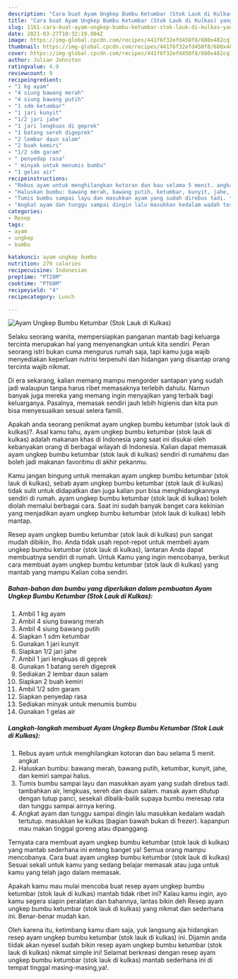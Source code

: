 ```yaml
---
description: "Cara buat Ayam Ungkep Bumbu Ketumbar (Stok Lauk di Kulkas) yang enak dan Mudah Dibuat"
title: "Cara buat Ayam Ungkep Bumbu Ketumbar (Stok Lauk di Kulkas) yang enak dan Mudah Dibuat"
slug: 1161-cara-buat-ayam-ungkep-bumbu-ketumbar-stok-lauk-di-kulkas-yang-enak-dan-mudah-dibuat
date: 2021-03-27T10:32:19.904Z
image: https://img-global.cpcdn.com/recipes/441f6f32efd450f8/680x482cq70/ayam-ungkep-bumbu-ketumbar-stok-lauk-di-kulkas-foto-resep-utama.jpg
thumbnail: https://img-global.cpcdn.com/recipes/441f6f32efd450f8/680x482cq70/ayam-ungkep-bumbu-ketumbar-stok-lauk-di-kulkas-foto-resep-utama.jpg
cover: https://img-global.cpcdn.com/recipes/441f6f32efd450f8/680x482cq70/ayam-ungkep-bumbu-ketumbar-stok-lauk-di-kulkas-foto-resep-utama.jpg
author: Julian Johnston
ratingvalue: 4.9
reviewcount: 9
recipeingredient:
- "1 kg ayam"
- "4 siung bawang merah"
- "4 siung bawang putih"
- "1 sdm ketumbar"
- "1 jari kunyit"
- "1/2 jari jahe"
- "1 jari lengkuas di geprek"
- "1 batang sereh digeprek"
- "2 lembar daun salam"
- "2 buah kemiri"
- "1/2 sdm garam"
- " penyedap rasa"
- " minyak untuk menumis bumbu"
- "1 gelas air"
recipeinstructions:
- "Rebus ayam untuk menghilangkan kotoran dan bau selama 5 menit. angkat"
- "Haluskan bumbu: bawang merah, bawang putih, ketumbar, kunyit, jahe, dan kemiri sampai halus."
- "Tumis bumbu sampai layu dan masukkan ayam yang sudah direbus tadi. tambahkan air, lengkuas, sereh dan daun salam. masak ayam ditutup dengan tutup panci, sesekali dibalik-balik supaya bumbu meresap rata dan tunggu sampai airnya kering."
- "Angkat ayam dan tunggu sampai dingin lalu masukkan kedalam wadah tertutup. masukkan ke kulkas (bagian bawah bukan di frezer). kapanpun mau makan tinggal goreng atau dipanggang."
categories:
- Resep
tags:
- ayam
- ungkep
- bumbu

katakunci: ayam ungkep bumbu 
nutrition: 279 calories
recipecuisine: Indonesian
preptime: "PT28M"
cooktime: "PT60M"
recipeyield: "4"
recipecategory: Lunch

---
```



![Ayam Ungkep Bumbu Ketumbar (Stok Lauk di Kulkas)](https://img-global.cpcdn.com/recipes/441f6f32efd450f8/680x482cq70/ayam-ungkep-bumbu-ketumbar-stok-lauk-di-kulkas-foto-resep-utama.jpg)

Selaku seorang wanita, mempersiapkan panganan mantab bagi keluarga tercinta merupakan hal yang menyenangkan untuk kita sendiri. Peran seorang istri bukan cuma mengurus rumah saja, tapi kamu juga wajib menyediakan keperluan nutrisi terpenuhi dan hidangan yang disantap orang tercinta wajib nikmat.

Di era  sekarang, kalian memang mampu mengorder santapan yang sudah jadi walaupun tanpa harus ribet memasaknya terlebih dahulu. Namun banyak juga mereka yang memang ingin menyajikan yang terbaik bagi keluarganya. Pasalnya, memasak sendiri jauh lebih higienis dan kita pun bisa menyesuaikan sesuai selera famili. 



Apakah anda seorang penikmat ayam ungkep bumbu ketumbar (stok lauk di kulkas)?. Asal kamu tahu, ayam ungkep bumbu ketumbar (stok lauk di kulkas) adalah makanan khas di Indonesia yang saat ini disukai oleh kebanyakan orang di berbagai wilayah di Indonesia. Kalian dapat memasak ayam ungkep bumbu ketumbar (stok lauk di kulkas) sendiri di rumahmu dan boleh jadi makanan favoritmu di akhir pekanmu.

Kamu jangan bingung untuk memakan ayam ungkep bumbu ketumbar (stok lauk di kulkas), sebab ayam ungkep bumbu ketumbar (stok lauk di kulkas) tidak sulit untuk didapatkan dan juga kalian pun bisa menghidangkannya sendiri di rumah. ayam ungkep bumbu ketumbar (stok lauk di kulkas) boleh diolah memalui berbagai cara. Saat ini sudah banyak banget cara kekinian yang menjadikan ayam ungkep bumbu ketumbar (stok lauk di kulkas) lebih mantap.

Resep ayam ungkep bumbu ketumbar (stok lauk di kulkas) pun sangat mudah dibikin, lho. Anda tidak usah repot-repot untuk membeli ayam ungkep bumbu ketumbar (stok lauk di kulkas), lantaran Anda dapat membuatnya sendiri di rumah. Untuk Kamu yang ingin mencobanya, berikut cara membuat ayam ungkep bumbu ketumbar (stok lauk di kulkas) yang mantab yang mampu Kalian coba sendiri.

<!--inarticleads1-->

##### Bahan-bahan dan bumbu yang diperlukan dalam pembuatan Ayam Ungkep Bumbu Ketumbar (Stok Lauk di Kulkas):

1. Ambil 1 kg ayam
1. Ambil 4 siung bawang merah
1. Ambil 4 siung bawang putih
1. Siapkan 1 sdm ketumbar
1. Gunakan 1 jari kunyit
1. Siapkan 1/2 jari jahe
1. Ambil 1 jari lengkuas di geprek
1. Gunakan 1 batang sereh digeprek
1. Sediakan 2 lembar daun salam
1. Siapkan 2 buah kemiri
1. Ambil 1/2 sdm garam
1. Siapkan  penyedap rasa
1. Sediakan  minyak untuk menumis bumbu
1. Gunakan 1 gelas air




<!--inarticleads2-->

##### Langkah-langkah membuat Ayam Ungkep Bumbu Ketumbar (Stok Lauk di Kulkas):

1. Rebus ayam untuk menghilangkan kotoran dan bau selama 5 menit. angkat
1. Haluskan bumbu: bawang merah, bawang putih, ketumbar, kunyit, jahe, dan kemiri sampai halus.
1. Tumis bumbu sampai layu dan masukkan ayam yang sudah direbus tadi. tambahkan air, lengkuas, sereh dan daun salam. masak ayam ditutup dengan tutup panci, sesekali dibalik-balik supaya bumbu meresap rata dan tunggu sampai airnya kering.
1. Angkat ayam dan tunggu sampai dingin lalu masukkan kedalam wadah tertutup. masukkan ke kulkas (bagian bawah bukan di frezer). kapanpun mau makan tinggal goreng atau dipanggang.




Ternyata cara membuat ayam ungkep bumbu ketumbar (stok lauk di kulkas) yang mantab sederhana ini enteng banget ya! Semua orang mampu mencobanya. Cara buat ayam ungkep bumbu ketumbar (stok lauk di kulkas) Sesuai sekali untuk kamu yang sedang belajar memasak atau juga untuk kamu yang telah jago dalam memasak.

Apakah kamu mau mulai mencoba buat resep ayam ungkep bumbu ketumbar (stok lauk di kulkas) mantab tidak ribet ini? Kalau kamu ingin, ayo kamu segera siapin peralatan dan bahannya, lantas bikin deh Resep ayam ungkep bumbu ketumbar (stok lauk di kulkas) yang nikmat dan sederhana ini. Benar-benar mudah kan. 

Oleh karena itu, ketimbang kamu diam saja, yuk langsung aja hidangkan resep ayam ungkep bumbu ketumbar (stok lauk di kulkas) ini. Dijamin anda tiidak akan nyesel sudah bikin resep ayam ungkep bumbu ketumbar (stok lauk di kulkas) nikmat simple ini! Selamat berkreasi dengan resep ayam ungkep bumbu ketumbar (stok lauk di kulkas) mantab sederhana ini di tempat tinggal masing-masing,ya!.

